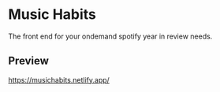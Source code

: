 # Music Habits

The front end for your ondemand spotify year in review needs.

## Preview

https://musichabits.netlify.app/

